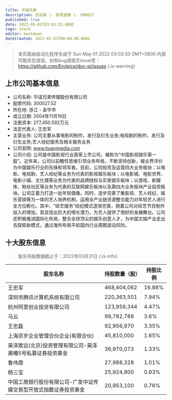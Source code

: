```yaml
---
title: 华谊兄弟
description: 创业板 \- 影视音像 \- 300027
published: true
date: 2022-05-01T03:03:33.000Z
tags: stock
editor: markdown
dateCreated: 2022-01-01T00:00:00.000Z
---
```


> 本页面由自动化程序生成于 Sun May 01 2022 03:03:33 GMT+0800
> 内容可能存在错误，如有bug请提交issue至：https://github.com/Eroleice/doc-pi/issues
{.is-warning}

## 上市公司基本信息
- 公司名称: 华谊兄弟传媒股份有限公司
- 股票代码: 300027.SZ
- 所在地: 浙江 - 金华市
- 成立日期: 2004年11月19日
- 注册资本: 277,450.592万元
- 法定代表人: 王忠军
- 主营业务: 公司主要从事电影的制作，发行及衍生业务;电视剧的制作，发行及衍生业务;艺人经纪服务及相关服务业务
- 公司官网: www.huayimedia.com
- 公司介绍: 公司是中国影视行业首家上市公司，被称为“中国影视娱乐第一股”。近年来，公司以前瞻性思维引领业务布局，不断坚持创新，被业界评价为中国娱乐行业的先锋和领军者。目前，公司投资及运营四大业务板块：以电影、电视剧、艺人经纪等业务为代表的影视娱乐板块；以电影城、电影世界、电影小镇、文化城等业务为代表的品牌授权与实景娱乐板块；以游戏、新媒体、粉丝社区等业务为代表的互联网娱乐板块以及第四大业务板块产业投资板块。公司正着力打造一批年轻偶像，同时，逐步完善了集影视、艺人经纪、娱乐营销等为一体的艺人培养机制，运用全产业链资源整合能力对年轻艺人进行全方位孵化。其中，“综艺服务”经纪模式逐渐完善，随着公司对综艺节目制作投入的增加，其显现出巨大的增长潜力，为艺人提供了很好的发展舞台。公司还积极推进国际化布局，整合全球顶尖的娱乐创意人才，为中国文娱产业走出去探索新模式，通过海外布局平抑国内行业周期波动风险。


## 十大股东信息
> 股东持股数据截止于：2022年03月31日
{.is-info}

| 股东名称 | 持股数量（股） | 持股比例 |
| --- | --- | --- |
| 王忠军 | 468,404,062 | 16.88% |
| 深圳市腾讯计算机系统有限公司 | 220,363,501 | 7.94% |
| 杭州阿里创业投资有限公司 | 123,959,344 | 4.47% |
| 马云 | 99,782,788 | 3.6% |
| 王忠磊 | 92,956,970 | 3.35% |
| 上海京岁企业管理合伙企业(有限合伙) | 45,810,000 | 1.65% |
| 昊泽致远(北京)投资管理有限公司-昊泽晨曦5号私募证券投资基金 | 36,970,073 | 1.33% |
| 鲁伟鼎 | 27,988,328 | 1.01% |
| 杨三宝 | 25,924,800 | 0.93% |
| 中国工商银行股份有限公司-广发中证传媒交易型开放式指数证券投资基金 | 20,953,100 | 0.76% |




